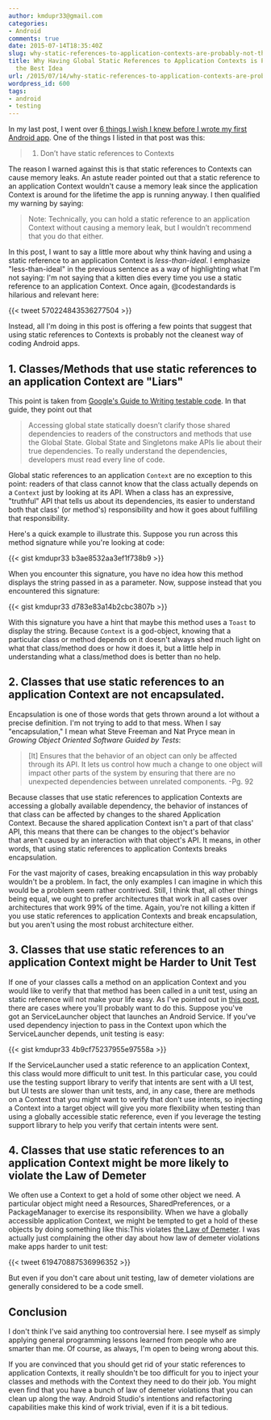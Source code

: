 ```yaml
---
author: kmdupr33@gmail.com
categories:
- Android
comments: true
date: 2015-07-14T18:35:40Z
slug: why-static-references-to-application-contexts-are-probably-not-the-best-idea
title: Why Having Global Static References to Application Contexts is Probably not
  the Best Idea
url: /2015/07/14/why-static-references-to-application-contexts-are-probably-not-the-best-idea/
wordpress_id: 600
tags:
- android
- testing
---
```


In my last post, I went over [6 things I wish I knew before I wrote my first Android app](http://www.philosophicalhacker.com/2015/07/09/6-things-i-wish-i-knew-before-i-wrote-my-first-android-app/). One of the things I listed in that post was this:

> 1. Don’t have static references to Contexts

The reason I warned against this is that static references to Contexts can cause memory leaks. An astute reader pointed out that a static reference to an application Context wouldn't cause a memory leak since the application Context is around for the lifetime the app is running anyway. I then qualified my warning by saying:


<blockquote>Note: Technically, you can hold a static reference to an application Context without causing a memory leak, but I wouldn’t recommend that you do that either.</blockquote>


In this post, I want to say a little more about why think having and using a static reference to an application Context is _less-than-ideal_. I emphasize "less-than-ideal" in the previous sentence as a way of highlighting what I'm not saying: I'm not saying that a kitten dies every time you use a static reference to an application Context. Once again, @codestandards is hilarious and relevant here:


{{< tweet 570224843536277504 >}}


Instead, all I'm doing in this post is offering a few points that suggest that using static references to Contexts is probably not the cleanest way of coding Android apps. <!--more-->



## 1. Classes/Methods that use static references to an application Context are "Liars"



This point is taken from [Google's Guide to Writing testable code](http://misko.hevery.com/code-reviewers-guide/flaw-brittle-global-state-singletons/). In that guide, they point out that



<blockquote>
Accessing global state statically doesn’t clarify those shared dependencies to readers of the constructors and methods that use the Global State. Global State and Singletons make APIs lie about their true dependencies. To really understand the dependencies, developers must read every line of code.
</blockquote>



Global static references to an application `Context` are no exception to this point: readers of that class cannot know that the class actually depends on a `Context` just by looking at its API. When a class has an expressive, "truthful" API that tells us about its dependencies, its easier to understand both that class' (or method's) responsibility and how it goes about fulfilling that responsibility.

Here's a quick example to illustrate this. Suppose you run across this method signature while you're looking at code:

{{< gist kmdupr33 b3ae8532aa3ef1f738b9  >}}

When you encounter this signature, you have no idea how this method displays the string passed in as a parameter. Now, suppose instead that you encountered this signature:

{{< gist kmdupr33 d783e83a14b2cbc3807b >}}

With this signature you have a hint that maybe this method uses a `Toast` to display the string. Because `Context` is a god-object, knowing that a particular class or method depends on it doesn't always shed much light on what that class/method does or how it does it, but a little help in understanding what a class/method does is better than no help. 



## 2. Classes that use static references to an application Context are not encapsulated.



Encapsulation is one of those words that gets thrown around a lot without a precise definition. I'm not trying to add to that mess. When I say "encapsulation," I mean what Steve Freeman and Nat Pryce mean in _Growing Object Oriented Software Guided by Tests_:



<blockquote>
[It] Ensures that the behavior of an object can only be affected through its API. It lets us control how much a change to one object will impact other parts of the system by ensuring that there are no unexpected dependencies between unrelated components. -Pg. 92
</blockquote>



Because classes that use static references to application Contexts are accessing a globally available dependency, the behavior of instances of that class can be affected by changes to the shared Application Context. Because the shared application Context isn't a part of that class' API, this means that there can be changes to the object's behavior that aren't caused by an interaction with that object's API. It means, in other words, that using static references to application Contexts breaks encapsulation.

For the vast majority of cases, breaking encapsulation in this way probably wouldn't be a problem. In fact, the only examples I can imagine in which this would be a problem seem rather contrived. Still, I think that, all other things being equal, we ought to prefer architectures that work in all cases over architectures that work 99% of the time. Again, you're not killing a kitten if you use static references to application Contexts and break encapsulation, but you aren't using the most robust architecture either.



## 3. Classes that use static references to an application Context might be Harder to Unit Test



If one of your classes calls a method on an application Context and you would like to verify that that method has been called in a unit test, using an static reference will not make your life easy. As I've pointed out in [this post](http://www.philosophicalhacker.com/2015/04/24/why-android-unit-testing-is-so-hard-pt-2/), there are cases where you'll probably want to do this. Suppose you've got an ServiceLauncher object that launches an Android Service. If you've used dependency injection to pass in the Context upon which the ServiceLauncher depends, unit testing is easy:

{{< gist kmdupr33 4b9cf75237955e97558a >}} 

If the ServiceLauncher used a static reference to an application Context, this class would more difficult to unit test. In this particular case, you could use the testing support library to verify that intents are sent with a UI test, but UI tests are slower than unit tests, and, in any case, there are methods on a Context that you might want to verify that don't use intents, so injecting a Context into a target object will give you more flexibility when testing than using a globally accessible static reference, even if you leverage the testing support library to help you verify that certain intents were sent.


## 4. Classes that use static references to an application Context might be more likely to violate the Law of Demeter


We often use a Context to get a hold of some other object we need. A particular object might need a Resources, SharedPreferences, or a PackageManager to exercise its responsibility. When we have a globally accessible application Context, we might be tempted to get a hold of these objects by doing something like this:This violates [the Law of Demeter](https://en.wikipedia.org/wiki/Law_of_Demeter). I was actually just complaining the other day about how law of demeter violations make apps harder to unit test:

{{< tweet 619470887536996352 >}}

But even if you don't care about unit testing, law of demeter violations are generally considered to be a code smell.


## Conclusion


I don't think I've said anything too controversial here. I see myself as simply applying general programming lessons learned from people who are smarter than me. Of course, as always, I'm open to being wrong about this.

If you are convinced that you should get rid of your static references to application Contexts, it really shouldn't be too difficult for you to inject your classes and methods with the Context they need to do their job. You might even find that you have a bunch of law of demeter violations that you can clean up along the way. Android Studio's intentions and refactoring capabilities make this kind of work trivial, even if it is a bit tedious.
